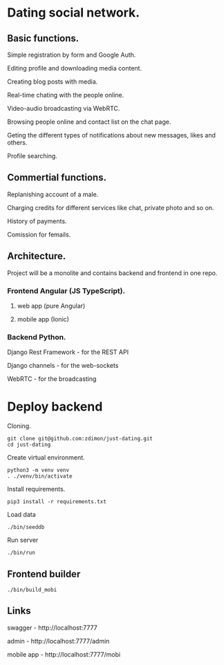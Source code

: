 # Dating social network.

## Basic functions.


Simple registration by form and Google Auth.

Editing profile and downloading media content.

Creating blog posts with media.

Real-time chating with the people online. 

Video-audio broadcasting via WebRTC. 

Browsing people online and contact list on the chat page. 

Geting the different types of notifications about new messages, likes and others.

Profile searching.

## Commertial functions.

Replanishing account of a male.

Charging credits for different services like chat, private photo and so on.

History of payments.

Comission for femails.


## Architecture.

Project will be a monolite and contains backend and frontend in one repo.

### Frontend Angular (JS TypeScript).

1. web app (pure Angular)

2. mobile app (Ionic)


### Backend Python.

Django Rest Framework - for the REST API

Django channels - for the web-sockets

WebRTC - for the broadcasting


# Deploy backend

Cloning.

    git clone git@github.com:zdimon/just-dating.git
    cd just-dating

Create virtual environment.

    python3 -m venv venv
    . ./venv/bin/activate

Install requirements.

    pip3 install -r requirements.txt

Load data

    ./bin/seeddb

Run server 

    ./bin/run

## Frontend builder

    ./bin/build_mobi

## Links

swagger - http://localhost:7777

admin - http://localhost:7777/admin

mobile app - http://localhost:7777/mobi
















